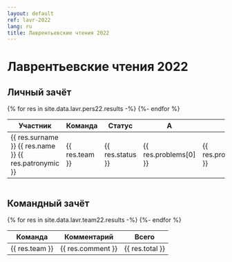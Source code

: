 ```yaml
---
layout: default
ref: lavr-2022
lang: ru
title: Лаврентьевские чтения 2022
---
```

# Лаврентьевские чтения 2022

## Личный зачёт

<div style="overflow-x: auto">
  <table>
    <thead>
      <tr>
        <th>Участник</th>
        <th>Команда</th>
        <th>Статус</th>
        <th>A</th>
        <th>B</th>
        <th>C</th>
        <th>D</th>
        <th>E</th>
        <th>Всего</th>
      </tr>
    </thead>
    <tbody>
      {% for res in site.data.lavr.pers22.results -%}
      <tr>
        <td>{{ res.surname }} {{ res.name }} {{ res.patronymic }}</td>
        <td>{{ res.team }}</td>
        <td>{{ res.status }}</td>
        <td class="right">{{ res.problems[0] }}</td>
        <td class="right">{{ res.problems[1] }}</td>
        <td class="right">{{ res.problems[2] }}</td>
        <td class="right">{{ res.problems[3] }}</td>
        <td class="right">{{ res.problems[4] }}</td>
        <td class="center">{{ res.total }}</td>
      </tr>
      {%- endfor %}
    </tbody>
  </table>
</div>

## Командный зачёт

<div style="overflow-x: auto">
  <table>
    <thead>
      <tr>
        <th>Команда</th>
        <th>Комментарий</th>
        <th>Всего</th>
      </tr>
    </thead>
    <tbody>
      {% for res in site.data.lavr.team22.results -%}
      <tr>
        <td>{{ res.team }}</td>
        <td>{{ res.comment }}</td>
        <td class="center">{{ res.total }}</td>
      </tr>
      {%- endfor %}
    </tbody>
  </table>
</div>
